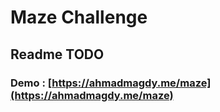 # Maze Challenge
## Readme TODO
### Demo : [https://ahmadmagdy.me/maze](https://ahmadmagdy.me/maze)
